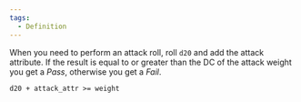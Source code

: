 ```yaml
---  
tags:  
  - Definition  
---  
```

When you need to perform an attack roll, roll `d20` and add the attack attribute. If the result is equal to or greater than the DC of the attack weight you get a *Pass*, otherwise you get a *Fail*.  
  
`d20 + attack_attr >= weight`